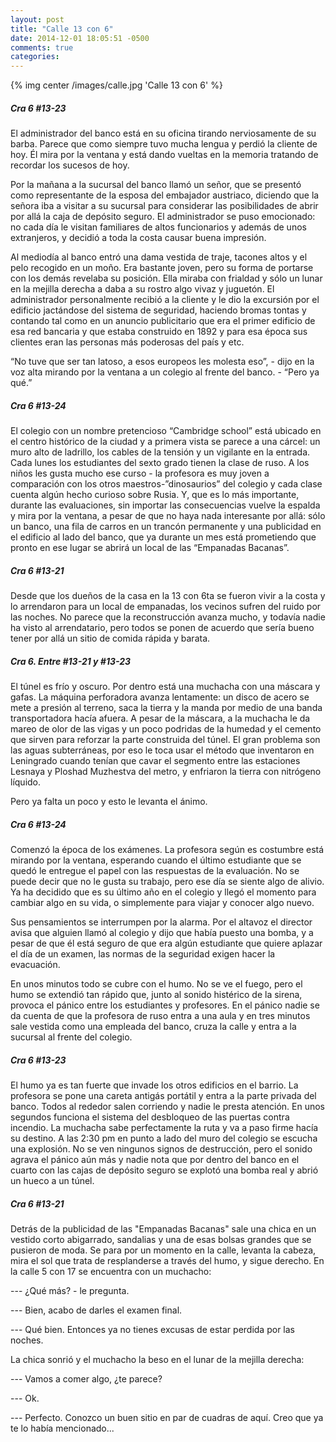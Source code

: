 ```yaml
---
layout: post
title: "Calle 13 con 6"
date: 2014-12-01 18:05:51 -0500
comments: true
categories:
---
```


{% img center /images/calle.jpg 'Calle 13 con 6' %}

##### Cra 6 #13-23

El administrador del banco está en su oficina tirando nerviosamente de
su barba. Parece que como siempre tuvo mucha lengua y perdió la cliente de hoy.
Él mira por la ventana y está dando vueltas en la memoria tratando de recordar
los sucesos de hoy.

Por la mañana a la sucursal del banco llamó un señor, que se presentó como
representante de la esposa del embajador austriaco, diciendo que la señora
iba a visitar a su sucursal para considerar las posibilidades de abrir por
allá la caja de depósito seguro. El administrador se puso emocionado: no cada
día le visitan familiares de altos funcionarios y además de unos extranjeros,
y decidió a toda la costa causar buena impresión.

Al mediodía al banco entró una dama vestida de traje, tacones altos y el pelo
recogido en un moño. Era bastante joven, pero su forma de portarse con los
demás revelaba su posición. Ella miraba con frialdad y sólo un lunar en la
mejilla derecha a daba a su rostro algo vivaz y juguetón. El administrador
personalmente recibió a la cliente y le dio la excursión por el edificio
jactándose del sistema de seguridad, haciendo bromas tontas y contando tal
como en un anuncio publicitario que era el primer edificio de esa red
bancaria y que estaba construido en 1892 y para esa época sus clientes
eran las personas más poderosas del país y etc.

“No tuve que ser tan latoso, a esos europeos les molesta eso”, - dijo en la
voz alta mirando por la ventana a un colegio al frente del banco. - “Pero ya qué.”

##### Cra 6 #13-24

El colegio con un nombre pretencioso “Cambridge school” está ubicado en
el centro histórico de la ciudad y a primera vista se parece a una cárcel:
un muro alto de ladrillo, los cables de la tensión y un vigilante en la entrada.
Cada lunes los estudiantes del sexto grado tienen la clase de ruso.
A los niños les gusta mucho ese curso - la profesora es muy joven
a comparación con los otros maestros-”dinosaurios” del colegio y cada
clase cuenta algún hecho curioso sobre Rusia. Y, que es lo más importante,
durante las evaluaciones, sin importar las consecuencias vuelve la espalda
y mira por la ventana, a pesar de que no haya nada interesante por allá:
sólo un banco, una fila de carros en un trancón permanente y una publicidad
en el edificio al lado del banco, que ya durante un mes está prometiendo
que pronto en ese lugar se abrirá un local de las “Empanadas Bacanas”.

##### Cra 6 #13-21

Desde que los dueños de la casa en la 13 con 6ta se fueron vivir a la costa y
lo arrendaron para un local de empanadas, los vecinos sufren del ruido por
las noches. No parece que la reconstrucción avanza mucho, y todavía nadie
ha visto al arrendatario, pero todos se ponen de acuerdo que sería bueno
tener por allá un sitio de comida rápida y barata.

##### Cra 6. Entre #13-21 y #13-23

El túnel es frío y oscuro. Por dentro está una muchacha con una máscara y gafas.
La máquina perforadora avanza lentamente: un disco de acero se mete a presión
al terreno, saca la tierra y la manda por medio de una banda transportadora
hacía afuera. A pesar de la máscara, a la muchacha le da mareo de olor de las
vigas y un poco podridas de la humedad y el cemento que sirven para reforzar
la parte construida del túnel. El gran problema son las aguas subterráneas,
por eso le toca usar el método que inventaron en Leningrado cuando tenían que
cavar el segmento entre las estaciones Lesnaya y Ploshad Muzhestva del metro,
y enfriaron la tierra con nitrógeno líquido.

Pero ya falta un poco y esto le levanta el ánimo.

##### Cra 6 #13-24

Comenzó la época de los exámenes. La profesora según es costumbre está mirando
por la ventana, esperando cuando el último estudiante que se quedó le entregue
el papel con las respuestas de la evaluación. No se puede decir que no le gusta
su trabajo, pero ese día se siente algo de alivio. Ya ha decidido que es su
último año en el colegio y llegó el momento para cambiar algo en su vida, o
simplemente para viajar y conocer algo nuevo.

Sus pensamientos se interrumpen por la alarma. Por el altavoz el director
avisa que alguien llamó al colegio y dijo que había puesto una bomba, y a pesar
de que él está seguro de que era algún estudiante que quiere aplazar el día
de un examen, las normas de la seguridad exigen hacer la evacuación.

En unos minutos todo se cubre con el humo. No se ve el fuego, pero el humo
se extendió tan rápido que, junto al sonido histérico de la sirena, provoca
el pánico entre los estudiantes y profesores. En el pánico nadie se da cuenta
de que la profesora de ruso entra a una aula y en tres minutos sale vestida
como una empleada del banco, cruza la calle y entra a la sucursal al frente
del colegio.

##### Cra 6 #13-23

El humo ya es tan fuerte que invade los otros edificios en el barrio.
La profesora se pone una careta antigás portátil y entra a la parte privada
del banco. Todos al rededor salen corriendo y nadie le presta atención.
En unos segundos funciona el sistema del desbloqueo de las puertas contra
incendio. La muchacha sabe perfectamente la ruta y va a paso firme hacía
su destino. A las 2:30 pm en punto a lado del muro del colegio se escucha
una explosión. No se ven ningunos signos de destrucción, pero el sonido
agrava el pánico aún más y nadie nota que por dentro del banco en el cuarto
con las cajas de depósito seguro se explotó una bomba real y abrió
un hueco a un túnel.

##### Cra 6 #13-21

Detrás de la publicidad de las "Empanadas Bacanas" sale una chica en un vestido
corto abigarrado, sandalias y una de esas bolsas grandes que se pusieron de moda.
Se para por un momento en la calle, levanta la cabeza, mira el sol que trata
de resplanderse a través del humo, y sigue derecho. En la calle 5 con 17 se
encuentra con un muchacho:

--- ¿Qué más? - le pregunta.

--- Bien, acabo de darles el examen final.

--- Qué bien. Entonces ya no tienes excusas de estar perdida por las noches.

La chica sonrió y el muchacho la beso en el lunar de la mejilla derecha:

--- Vamos a comer algo, ¿te parece?

--- Ok.

--- Perfecto. Conozco un buen sitio en par de cuadras de aquí. Creo que ya te lo había mencionado...
